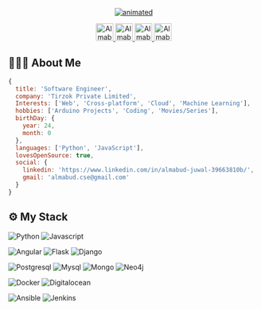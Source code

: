 <p align="center" height="100" width="100">
  <a href="https://github.com/almabud" target="_blank">
   <img src="https://i.imgur.com/yZkJJG4.gif" alt="animated" />
  </a>
</p>
<p align="center">
  <a href="mailto:almabud.cse@gmail.com" target="_blank">
  <img alt="Almabud's Gmail" width="35px" src="https://cdn.jsdelivr.net/npm/simple-icons@v3/icons/gmail.svg" />
  </a>
  <a href="https://www.linkedin.com/in/almabud-juwal-39663810b" target="_blank">
    <img alt="Almabud's Linkdein" width="35px" src="https://cdn.jsdelivr.net/npm/simple-icons@v3/icons/linkedin.svg" />
  </a>
  <a href="https://stackoverflow.com/users/7534671/almabud" target="_blank">
    <img alt="Almabud's StackOverflow" width="35px" src="https://cdn.jsdelivr.net/npm/simple-icons@3.1.0/icons/stackoverflow.svg" />
  </a>
  <a href="https://github.com/almabud" target="_blank">
    <img alt="Almabud's Github" width="35x" src="https://cdn.jsdelivr.net/npm/simple-icons@v3/icons/github.svg" />
  </a>
</p>
<!--<p align="center" height="100" width="100">
  <a href="https://gpvc.arturio.dev/almabud" align="center">![Profile views](https://gpvc.arturio.dev/almabud)</a>
</p>-->

## 👨🏻‍💻 About Me

```js
{
  title: 'Software Engineer',
  company: 'Tirzok Private Limited',
  Interests: ['Web', 'Cross-platform', 'Cloud', 'Machine Learning'],
  hobbies: ['Arduino Projects', 'Coding', 'Movies/Series'],
  birthDay: {
    year: 24,
    month: 0
  },
  languages: ['Python', 'JavaScript'],
  lovesOpenSource: true,
  social: {
    linkedin: 'https://www.linkedin.com/in/almabud-juwal-39663810b/',
    gmail: 'almabud.cse@gmail.com'
  }
}
```

## ⚙️ My Stack

![Python](https://img.shields.io/badge/code-python-f6c819?style=for-the-badge&logo=python&logoColor=white&labelColor=21223e)
![Javascript](https://img.shields.io/badge/code-javascript-f6c819?style=for-the-badge&logo=javascript&logoColor=white&labelColor=21223e)

![Angular](https://img.shields.io/badge/code-angular-f6c819?style=for-the-badge&logo=angular&logoColor=white&labelColor=21223e)
![Flask](https://img.shields.io/badge/framework-flask-f6c819?style=for-the-badge&logo=flask&logoColor=white&labelColor=21223e)
![Django](https://img.shields.io/badge/framework-django-f6c819?style=for-the-badge&logo=django&logoColor=white&labelColor=21223e)

![Postgresql](https://img.shields.io/badge/database-postgresql-f6c819?style=for-the-badge&logo=postgresql&logoColor=white&labelColor=21223e)
![Mysql](https://img.shields.io/badge/database-mysql-f6c819?style=for-the-badge&logo=mysql&logoColor=white&labelColor=21223e)
![Mongo](https://img.shields.io/badge/database-mongodb-f6c819?style=for-the-badge&logo=mongodb&logoColor=white&labelColor=21223e)
![Neo4j](https://img.shields.io/badge/database-neo4j-f6c819?style=for-the-badge&logo=neo4j&logoColor=white&labelColor=21223e)

![Docker](https://img.shields.io/badge/tools-docker-f6c819?style=for-the-badge&logo=docker&logoColor=white&labelColor=21223e)
![Digitalocean](https://img.shields.io/badge/cloud-digitalocean-f6c819?style=for-the-badge&logo=digitalocean&logoColor=white&labelColor=21223e)

![Ansible](https://img.shields.io/badge/automation-ansible-f6c819?style=for-the-badge&logo=ansible&logoColor=white&labelColor=21223e)
![Jenkins](https://img.shields.io/badge/ci/cd-jenkins-f6c819?style=for-the-badge&logo=jenkins&logoColor=white&labelColor=21223e)
